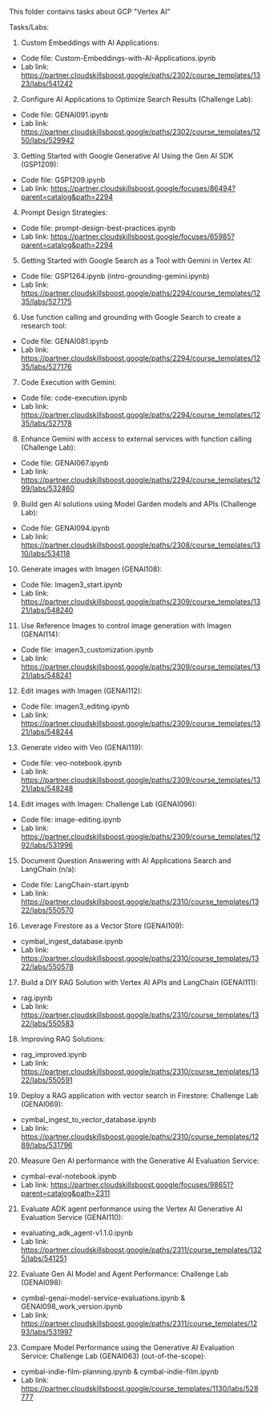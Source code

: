 This folder contains tasks about GCP "Vertex AI"

Tasks/Labs:
 
1. Custom Embeddings with AI Applications:
  - Code file: Custom-Embeddings-with-AI-Applications.ipynb
  - Lab link: https://partner.cloudskillsboost.google/paths/2302/course_templates/1323/labs/541242

2. Configure AI Applications to Optimize Search Results (Challenge Lab):
  - Code file: GENAI091.ipynb
  - Lab link: https://partner.cloudskillsboost.google/paths/2302/course_templates/1250/labs/529942

3. Getting Started with Google Generative AI Using the Gen AI SDK (GSP1209):
  - Code file: GSP1209.ipynb
  - Lab link: https://partner.cloudskillsboost.google/focuses/86494?parent=catalog&path=2294

4. Prompt Design Strategies:
  - Code file: prompt-design-best-practices.ipynb
  - Lab link: https://partner.cloudskillsboost.google/focuses/65985?parent=catalog&path=2294

5. Getting Started with Google Search as a Tool with Gemini in Vertex AI:
  - Code file: GSP1264.ipynb (intro-grounding-gemini.ipynb)
  - Lab link: https://partner.cloudskillsboost.google/paths/2294/course_templates/1235/labs/527175

6. Use function calling and grounding with Google Search to create a research tool:
 - Code file: GENAI081.ipynb
 - Lab link: https://partner.cloudskillsboost.google/paths/2294/course_templates/1235/labs/527176

7. Code Execution with Gemini:
 - Code file: code-execution.ipynb
 - Lab link: https://partner.cloudskillsboost.google/paths/2294/course_templates/1235/labs/527178

8. Enhance Gemini with access to external services with function calling (Challenge Lab):
 - Code file: GENAI067.ipynb
 - Lab link: https://partner.cloudskillsboost.google/paths/2294/course_templates/1299/labs/532460

9. Build gen AI solutions using Model Garden models and APIs (Challenge Lab):
 - Code file: GENAI094.ipynb
 - Lab link: https://partner.cloudskillsboost.google/paths/2308/course_templates/1310/labs/534118

10. Generate images with Imagen (GENAI108):
 - Code file: Imagen3_start.ipynb
 - Lab link: https://partner.cloudskillsboost.google/paths/2309/course_templates/1321/labs/548240

11. Use Reference Images to control image generation with Imagen (GENAI114):
 - Code file: imagen3_customization.ipynb
 - Lab link: https://partner.cloudskillsboost.google/paths/2309/course_templates/1321/labs/548241

 12. Edit images with Imagen (GENAI112):
  - Code file: imagen3_editing.ipynb
  - Lab link: https://partner.cloudskillsboost.google/paths/2309/course_templates/1321/labs/548244

13. Generate video with Veo (GENAI119):
 - Code file: veo-notebook.ipynb
 - Lab link: https://partner.cloudskillsboost.google/paths/2309/course_templates/1321/labs/548248

14. Edit images with Imagen: Challenge Lab (GENAI096):
 - Code file: image-editing.ipynb
 - Lab link: https://partner.cloudskillsboost.google/paths/2309/course_templates/1292/labs/531996

15. Document Question Answering with AI Applications Search and LangChain (n/a):
 - Code file: LangChain-start.ipynb
 - Lab link: https://partner.cloudskillsboost.google/paths/2310/course_templates/1322/labs/550570

16. Leverage Firestore as a Vector Store (GENAI109):
 - cymbal_ingest_database.ipynb
 - Lab link: https://partner.cloudskillsboost.google/paths/2310/course_templates/1322/labs/550578

17. Build a DIY RAG Solution with Vertex AI APIs and LangChain (GENAI111):
 - rag.ipynb
 - Lab link: https://partner.cloudskillsboost.google/paths/2310/course_templates/1322/labs/550583

 18. Improving RAG Solutions:
 - rag_improved.ipynb
 - Lab link: https://partner.cloudskillsboost.google/paths/2310/course_templates/1322/labs/550591

19. Deploy a RAG application with vector search in Firestore: Challenge Lab (GENAI069):
 - cymbal_ingest_to_vector_database.ipynb
 - Lab link: https://partner.cloudskillsboost.google/paths/2310/course_templates/1289/labs/531796

20. Measure Gen AI performance with the Generative AI Evaluation Service:
 - cymbal-eval-notebook.ipynb
 - Lab link: https://partner.cloudskillsboost.google/focuses/98651?parent=catalog&path=2311

21. Evaluate ADK agent performance using the Vertex AI Generative AI Evaluation Service (GENAI110):
 - evaluating_adk_agent-v1.1.0.ipynb
 - Lab link: https://partner.cloudskillsboost.google/paths/2311/course_templates/1325/labs/541251

22. Evaluate Gen AI Model and Agent Performance: Challenge Lab (GENAI098):
 - cymbal-genai-model-service-evaluations.ipynb & GENAI098_work_version.ipynb
 - Lab link: https://partner.cloudskillsboost.google/paths/2311/course_templates/1293/labs/531997

23. Compare Model Performance using the Generative AI Evaluation Service: Challenge Lab (GENAI063) (out-of-the-scope):
 - cymbal-indie-film-planning.ipynb & cymbal-indie-film.ipynb
 - Lab link: https://partner.cloudskillsboost.google/course_templates/1130/labs/528777
